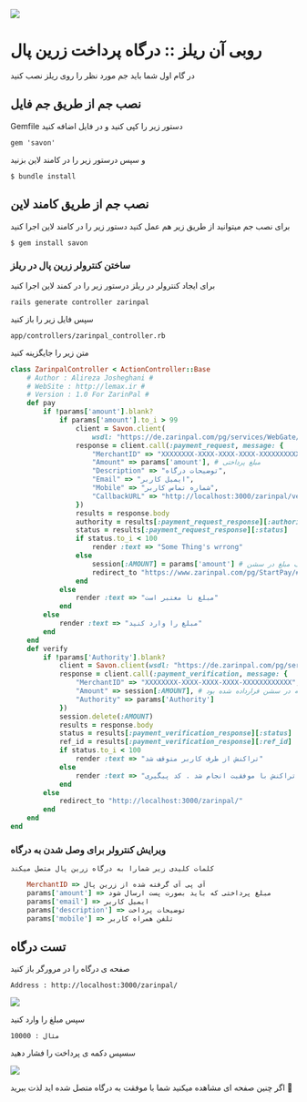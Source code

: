 ![](http://xemeston.ir/wp-content/uploads/2016/05/zarinpal-logo.png)

# روبی آن ریلز :: درگاه پرداخت زرین پال

در گام اول شما باید جم مورد نظر را روی ریلز نصب کنید

## نصب جم از طریق جم فایل

Gemfile دستور زیر را کپی کنید و در فایل
اضافه کنید

    gem 'savon'

و سپس درستور زیر را در کامند لاین بزنید

    $ bundle install

## نصب جم از طریق کامند لاین

برای نصب جم میتوانید از طریق زیر هم عمل کنید
دستور زیر را در کامند لاین اجرا کنید

    $ gem install savon

### ساختن کنترولر زرین پال در ریلز

برای ایجاد کنترولر در ریلز درستور زیر را در کمند لاین اجرا کنید

    rails generate controller zarinpal
    
سپس فایل زیر را باز کنید

    app/controllers/zarinpal_controller.rb
    
متن زیر را جایگزینه کنید

```ruby
class ZarinpalController < ActionController::Base
	# Author : Alireza Josheghani #
	# WebSite : http://lemax.ir #
	# Version : 1.0 For ZarinPal #
	def pay
		if !params['amount'].blank?
			if params['amount'].to_i > 99
				client = Savon.client(
					wsdl: "https://de.zarinpal.com/pg/services/WebGate/wsdl")
				response = client.call(:payment_request, message: {
					"MerchantID" => "XXXXXXXX-XXXX-XXXX-XXXX-XXXXXXXXXXXX", # ای پی آی درگاه زرین پال شما
					"Amount" => params['amount'], # مبلغ پرداختی
					"Description" => "توضیحات درگاه",
					"Email" => "ایمیل کاربر",
					"Mobile" => "شماره تماس کاربر",
					"CallbackURL" => "http://localhost:3000/zarinpal/verify" # صفحه بازگشت از درگاه
				})
				results = response.body
				authority = results[:payment_request_response][:authority]
				status = results[:payment_request_response][:status]
				if status.to_i < 100
					render :text => "Some Thing's wrrong"
				else 
					session[:AMOUNT] = params['amount'] # ذخیره ی موقف مبلغ در سشن
					redirect_to "https://www.zarinpal.com/pg/StartPay/#{authority}"
				end
			else
				render :text => "مبلغ نا معتبر است"
			end
		else
			render :text => "مبلغ را وارد کنید"
		end
	end
	def verify
		if !params['Authority'].blank?
			client = Savon.client(wsdl: "https://de.zarinpal.com/pg/services/WebGate/wsdl")
			response = client.call(:payment_verification, message: {
				"MerchantID" => "XXXXXXXX-XXXX-XXXX-XXXX-XXXXXXXXXXXX", # ای پی آی درگاه زرین پال شما
				"Amount" => session[:AMOUNT], # مبلغ پرداختی که در سشن قرارداده شده بود
				"Authority" => params['Authority']
			})
			session.delete(:AMOUNT)
			results = response.body
			status = results[:payment_verification_response][:status]
			ref_id = results[:payment_verification_response][:ref_id]
			if status.to_i < 100
				render :text => "تراکنش از طرف کاربر متوقف شد"
			else 
				render :text => "تراکنش با موفقیت انجام شد . کد پیگیری : #{ref_id}"
			end
		else
			redirect_to "http://localhost:3000/zarinpal/"
		end
	end
end
```

### ویرایش کنترولر برای وصل شدن به درگاه

`کلمات کلیدی زیر شمارا به درگاه زرین پال متصل میکند`

```ruby
	MerchantID => آی پی آی گرفته شده از زرین پال
	params['amount'] => مبلغ پرداختی که باید بصورت پست ارسال شود
	params['email'] => ایمیل کاربر
	params['description'] => توضیحات پرداخت
	params['mobile'] => تلفن همراه کاربر
```

## تست درگاه
صفحه ی درگاه را در مرورگر باز کنید

	Address : http://localhost:3000/zarinpal/
	
![](http://uploadbot.ir/files/form.jpg)
	
سپس مبلغ را وارد کنید

	مثال : 10000
	
سسپس دکمه ی پرداخت را فشار دهید

![](http://uploadbot.ir/files/zarin.jpg)

اگر چنین صفحه ای مشاهده میکنید شما با موفقت به درگاه متصل شده اید 
لذت ببرید 🤗
